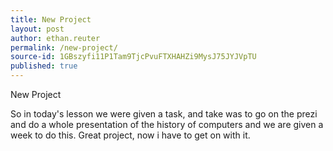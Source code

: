```yaml
---
title: New Project
layout: post
author: ethan.reuter
permalink: /new-project/
source-id: 1GBszyfi11P1Tam9TjcPvuFTXHAHZi9MysJ75JYJVpTU
published: true
---
```

New Project 

So in today's lesson we were given a task, and take was to go on the prezi and do a whole presentation of the history of computers and we are given a week to do this. Great project, now i have to get on with it.

